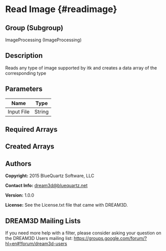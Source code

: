 Read Image {#readimage}
=====

## Group (Subgroup) ##
ImageProcessing (ImageProcessing)


## Description ##
Reads any type of image supported by itk and creates a data array of the corresponding type

## Parameters ##
| Name             | Type |
|------------------|------|
| Input File| String |

## Required Arrays ##


## Created Arrays ##


## Authors ##

**Copyright:** 2015 BlueQuartz Software, LLC

**Contact Info:** dream3d@bluequartz.net

**Version:** 1.0.0

**License:**  See the License.txt file that came with DREAM3D.

## DREAM3D Mailing Lists ##

If you need more help with a filter, please consider asking your question on the DREAM3D Users mailing list:
https://groups.google.com/forum/?hl=en#!forum/dream3d-users




